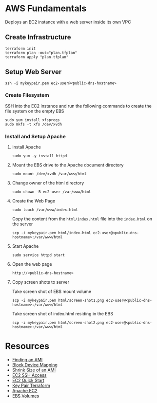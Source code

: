 # AWS Fundamentals

Deploys an EC2 instance with a web server inside its own VPC

## Create Infrastructure

```
terraform init
terraform plan -out="plan.tfplan"
terraform apply "plan.tfplan"
```

## Setup Web Server

`ssh -i mykeypair.pem ec2-user@<public-dns-hostname>`

### Create Filesystem

SSH into the EC2 instance and run the following commands to create the file system on the empty EBS

```
sudo yum install xfsprogs
sudo mkfs -t xfs /dev/xvdh
```

### Install and Setup Apache

1. Install Apache

    `sudo yum -y install httpd`

2. Mount the EBS drive to the Apache document directory

    `sudo mount /dev/xvdh /var/www/html`

3. Change owner of the html directory

    `sudo chown -R ec2-user /var/www/html`

3. Create the Web Page

    `sudo touch /var/www/index.html`

    Copy the content from the `html/index.html` file into the `index.html` on the server

    `scp -i mykeypair.pem html/index.html ec2-user@<public-dns-hostname>:/var/www/html`

4. Start Apache

    `sudo service httpd start`

5. Open the web page

    `http://<public-dns-hostname>`

6. Copy screen shots to server

    Take screen shot of EBS mount volume

    `scp -i mykeypair.pem html/screen-shot1.png ec2-user@<public-dns-hostname>:/var/www/html`

    Take screen shot of index.html residing in the EBS

    `scp -i mykeypair.pem html/screen-shot2.png ec2-user@<public-dns-hostname>:/var/www/html`

# Resources

- [Finding an AMI](https://docs.aws.amazon.com/AWSEC2/latest/UserGuide/finding-an-ami.html#finding-an-ami-console)
- [Block Device Mapping](https://docs.aws.amazon.com/AWSEC2/latest/UserGuide/block-device-mapping-concepts.html)
- [Shrink Size of an AMI](https://cloudership.com/blog/2017/5/28/shrink-the-size-of-an-ami)
- [EC2 SSH Access](https://medium.com/@hmalgewatta/setting-up-an-aws-ec2-instance-with-ssh-access-using-terraform-c336c812322f)
- [EC2 Quick Start](https://docs.aws.amazon.com/AmazonCloudWatch/latest/logs/QuickStartEC2Instance.html)
- [Key Pair Terraform](http://2ninjas1blog.com/terraform-assigning-an-aws-key-pair-to-your-ec2-instance-resource/)
- [Apache EC2](https://docs.aws.amazon.com/efs/latest/ug/wt2-apache-web-server.html)
- [EBS Volumes](https://docs.aws.amazon.com/AWSEC2/latest/UserGuide/ebs-using-volumes.html)